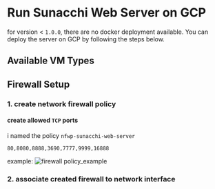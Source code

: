 # Run Sunacchi Web Server on GCP

for version < `1.0.0`, there are no docker deployment available. You can deploy the server on GCP by following the steps
below.

## Available VM Types

## Firewall Setup

### 1. create network firewall policy

#### create allowed `TCP` ports

i named the policy `nfwp-sunacchi-web-server`

```shell
80,8080,8888,3690,7777,9999,16888
```

example:
![firewall policy_example](https://hackmd.io/_uploads/HkcP-NLxJe.png)

### 2. associate created firewall to network interface

